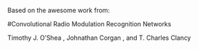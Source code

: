 Based on the awesome work from:

#Convolutional Radio Modulation Recognition Networks

Timothy J. O’Shea , Johnathan Corgan , and T. Charles Clancy

